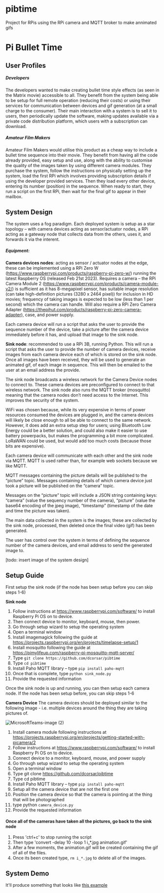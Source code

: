  # pibtime

Project for RPis using the RPi camera and MQTT broker to make annimated gifs


# Pi Bullet Time


## User Profiles


##### Developers


The developers wanted to make creating bullet time style effects (as seen in the Matrix movie) accessible to all. They benefit from the system being able to be setup for full remote operation (reducing their costs) or using their services for communication between devices and gif generation (at a small charge to the consumer). Their main interaction with a system is to sell it to users, then periodically update the software, making updates available via a private code distribution platform, which users with a subscription can download. 


##### Amateur Film Makers

Amateur Film Makers would utilise this product as a cheap way to include a bullet time sequence into their movie. They benefit from having all the code already provided, easy setup and use, along with the ability to customise the quality of the images taken by using different camera modules. They purchase the system, follow the instructions on physically setting up the system, load the first RPi which involves providing subscription details if using the developer provided services. Then they load every other device, entering its number (position) in the sequence. When ready to start, they run a script on the first RPi, then wait for the final gif to appear in their mailbox.


## System Design 


The system uses a fog paradigm. Each deployed system is setup as a star topology – with camera devices acting as sensor/actuator nodes, a RPi acting as a gateway node that collects data from the others, uses it, and forwards it via the interent. 


##### Equipment:

**Camera devices nodes**: acting as sensor / actuator nodes at the edge, these can be implemented using a RPi Zero W (https://www.raspberrypi.com/products/raspberry-pi-zero-w/) running the latest Raspberry OS (released Feb 21st 2023). Requires a camera – the RPi Camera Module 2 (https://www.raspberrypi.com/products/camera-module-v2/) is sufficient as it has 8-megapixel sensor, has suitable image resolution (can take high-definition pictures (3280 x 2464 pixel)) for inclusion in HD movies; frequency of taking images is expected to be low (less than 1 per second) which the camera can handle. Will also require a RPi Zero Camera Adapter (https://thepihut.com/products/raspberry-pi-zero-camera-adapter), case, and power supply. 

Each camera device will run a script that asks the user to provide the sequence number of the device, take a picture after the camera device immediately before it has, and upload that image to the sink node. 

**Sink node**: recommended to use a RPi 3B, running Python. This will run a script that asks the user to provide the number of camera devices, receive images from each camera device each of which is stored on the sink node. Once all images have been received, they will be used to generate an animated gif, of each image in sequence. This will then be emailed to the user at an email address the provide.

The sink node broadcasts a wireless network for the Camera Device nodes to connect to. These camera devices are preconfigured to connect to that wireless network. The sink node also runs the MQTT broker (mosquitto) meaning that the camera nodes don’t need access to the Internet. This improves the security of the system. 


WiFi was chosen because, while its very expensive in terms of power resources consumed the devices are plugged in, and the camera devices will likely be close enough to all be able to connect to the same network. However, it does add an extra setup step for users; using Bluetooth Low Energy could be a better solution, and could also make it easier to use battery powerpacks, but makes the programming a bit more complicated. LoRaWAN could be used, but would add too much costs (because those bits are expensive).

Each camera device will communicate with each other and the sink node via MQTT. MQTT is used rather than, for example web sockets because we like MQTT.


MQTT messages containing the picture details will be published to the “picture” topic. Messages containing details of which camera device just took a picture will be published on the “camera” topic.

Messages on the “picture” topic will include a JSON string containing keys: “camera” (value the sequency number of the camera), “picture” (value the base64 encoding of the jpeg image), “timestamp” (timestamp of the date and time the picture was taken). 

The main data collected in the system is the images; these are collected by the sink node, processed, then deleted once the final video (gif) has been generated.

The user has control over the system in terms of defining the sequence number of the camera devices, and email address to send the generated image to.

[todo: insert image of the system design]

## Setup Guide

First setup the sink node (if the node has been setup before you can skip steps 1-6)

**Sink node**

1. Follow instructions at https://www.raspberrypi.com/software/ to install Raspberry Pi OS on to device.
2. Then connect device to monitor, keyboard, mouse, then power.
3. Go through setup wizard to setup the operating system
4. Open a terminal window
5. Install imagemagick following the guide at https://projects.raspberrypi.org/en/projects/timelapse-setup/1
6. Install mosquitto following the guide at https://pimylifeup.com/raspberry-pi-mosquitto-mqtt-server/
7. Type `git clone https://github.com/dcorsar/pibtime`
8. Type `cd pibtime`
9. Install Paho MQTT library – type `pip install paho-mqtt`
10. Once that is complete, type `python sink_node.py`
11. Provide the requested information

Once the sink node is up and running, you can then setup each camera node. If the node has been setup before, you can skip steps 1-6

**Camera Device**
The camera devices should be deployed similar to the following image - i.e. multiple devices around the thing they are taking pictures of.

![MicrosoftTeams-image (2)](https://user-images.githubusercontent.com/1210289/223456782-33e52b44-d593-41ed-a2b7-b650b09339e4.png)


1. Install camera module following instructions at https://projects.raspberrypi.org/en/projects/getting-started-with-picamera/2
2. Follow instructions at https://www.raspberrypi.com/software/ to install Raspberry Pi OS on to device. 
3. Connect device to a monitor, keyboard, mouse, and power supply
4. Go through setup wizard to setup the operating system
5. Open a terminal window
6. Type git clone https://github.com/dcorsar/pibtime
7. Type cd pibtime
8. Install Paho MQTT library – type `pip install paho-mqtt`
9. Setup all the camera device that are not the first one 
10. Position the camera device so that the camera is pointing at the thing that will be photographed
11. type python `camera_device.py` 
12. Provide the requested information

#### Once all of the cameras have taken all the pictures, go back to the sink node
1.	Press 'ctrl+c' to stop running the script
2.	Then type 'convert -delay 10 -loop 1 i_*.jpg animation.gif' 
3.	After a few moments, the animation.gif will be created containing the gif of all of the files.  
4.	Once its been created type, `rm i_*.jpg` to delete all of the images.

## System Demo
It'll produce something that looks like [this example](https://raw.githubusercontent.com/dcorsar/pibtime/main/animation.gif)
